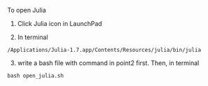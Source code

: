 To open Julia 
1. Click Julia icon in LaunchPad

2. In terminal
```
/Applications/Julia-1.7.app/Contents/Resources/julia/bin/julia
```

3. write a bash file with command in point2 first. Then, in terminal
```
bash open_julia.sh
```
